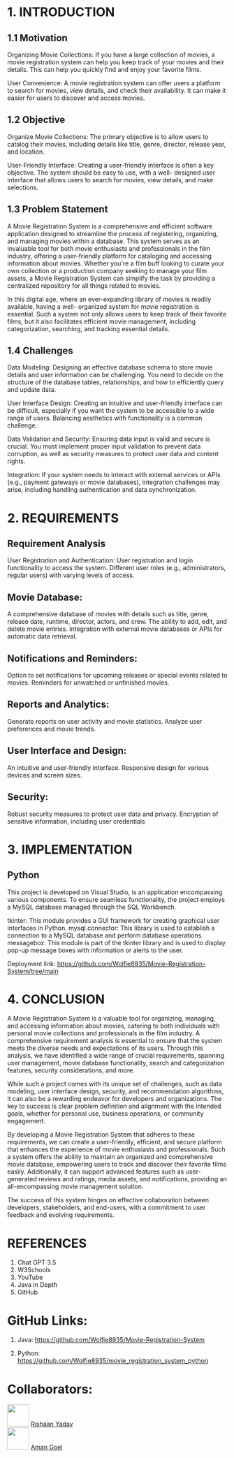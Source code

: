# 1.	INTRODUCTION

## 1.1	Motivation


Organizing Movie Collections:
If you have a large collection of movies, a movie registration system can help you keep track of your movies and their details. This can help you quickly find and enjoy your favorite films.

User Convenience:
A movie registration system can offer users a platform to search for movies, view details, and check their availability. It can make it easier for users to discover and access movies.


## 1.2	Objective


Organize Movie Collections:
The primary objective is to allow users to catalog their movies, including details like title, genre, director, release year, and location.

User-Friendly Interface:
Creating a user-friendly interface is often a key objective. The system should be easy to use, with a well- designed user interface that allows users to search for movies, view details, and make selections.


## 1.3	Problem Statement

A Movie Registration System is a comprehensive and efficient software application designed to streamline the process of registering, organizing, and managing movies within a database. This system serves as an invaluable tool for both movie enthusiasts and professionals in the film industry, offering a user-friendly platform for cataloging and accessing information about movies. Whether you're a film buff looking to curate your own collection or a production company seeking to manage your film assets, a Movie Registration System can simplify the task by providing a centralized repository for all things related to movies.

In this digital age, where an ever-expanding library of movies is readily available, having a well- organized system for movie registration is essential. Such a system not only allows users to keep track of their favorite films, but it also facilitates efficient movie management, including categorization, searching, and tracking essential details.
 
## 1.4	Challenges

Data Modeling:
Designing an effective database schema to store movie details and user information can be challenging. You need to decide on the structure of the database tables, relationships, and how to efficiently query and update data.

User Interface Design:
Creating an intuitive and user-friendly interface can be difficult, especially if you want the system to be accessible to a wide range of users. Balancing aesthetics with functionality is a common challenge.

Data Validation and Security:
Ensuring data input is valid and secure is crucial. You must implement proper input validation to prevent data corruption, as well as security measures to protect user data and content rights.

Integration:
If your system needs to interact with external services or APIs (e.g., payment gateways or movie databases), integration challenges may arise, including handling authentication and data synchronization.


 
# 2.	REQUIREMENTS

## Requirement Analysis

User Registration and Authentication:
User registration and login functionality to access the system.
Different user roles (e.g., administrators, regular users) with varying levels of access.


## Movie Database:
A comprehensive database of movies with details such as title, genre, release date, runtime, director, actors, and crew.
The ability to add, edit, and delete movie entries.
Integration with external movie databases or APIs for automatic data retrieval.


## Notifications and Reminders:
Option to set notifications for upcoming releases or special events related to movies. Reminders for unwatched or unfinished movies.

## Reports and Analytics:
Generate reports on user activity and movie statistics. Analyze user preferences and movie trends.

## User Interface and Design:
An intuitive and user-friendly interface.
Responsive design for various devices and screen sizes.


## Security:
Robust security measures to protect user data and privacy. Encryption of sensitive information, including user credentials

 
# 3.	IMPLEMENTATION

## Python
This project is developed on Visual Studio, is an application encompassing various components. To ensure seamless functionality, the project employs a MySQL database managed through the SQL Workbench.

tkinter: This module provides a GUI framework for creating graphical user interfaces in Python. mysql.connector: This library is used to establish a connection to a MySQL database and perform database operations.
messagebox: This module is part of the tkinter library and is used to display pop-up message boxes with information or alerts to the user.

Deployment link: https://github.com/Wolfie8935/Movie-Registration-System/tree/main
 
 
# 4.	CONCLUSION


A Movie Registration System is a valuable tool for organizing, managing, and accessing information about movies, catering to both individuals with personal movie collections and professionals in the film industry. A comprehensive requirement analysis is essential to ensure that the system meets the diverse needs and expectations of its users. Through this analysis, we have identified a wide range of crucial requirements, spanning user management, movie database functionality, search and categorization features, security considerations, and more.

While such a project comes with its unique set of challenges, such as data modeling, user interface design, security, and recommendation algorithms, it can also be a rewarding endeavor for developers and organizations. The key to success is clear problem definition and alignment with the intended goals, whether for personal use, business operations, or community engagement.

By developing a Movie Registration System that adheres to these requirements, we can create a user-friendly, efficient, and secure platform that enhances the experience of movie enthusiasts and professionals. Such a system offers the ability to maintain an organized and comprehensive movie database, empowering users to track and discover their favorite films easily. Additionally, it can support advanced features such as user-generated reviews and ratings, media assets, and notifications, providing an all-encompassing movie management solution.

The success of this system hinges on effective collaboration between developers, stakeholders, and end-users, with a commitment to user feedback and evolving requirements.
 
# REFERENCES

1.	Chat GPT 3.5
2.	W3Schools
3.	YouTube
4.	Java in Depth
5.	GitHub




# GitHub Links:


1.	Java: https://github.com/Wolfie8935/Movie-Registration-System


2.	Python: https://github.com/Wolfie8935/movie_registration_system_python


# Collaborators:

<img src="https://github.com/RishaanYadav.png" width="50" height="50" /> [Rishaan Yadav](https://github.com/RishaanYadav)
<br>
<img src="https://github.com/Wolfie8935.png" width="50" height="50" /> [Aman Goel](https://github.com/Wolfie8935)

